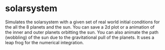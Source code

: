 # solarsystem
Simulates the solarsystem with a given set of real world initial conditions for the all the 8 planets and the sun. You can save a 2d plot or a animation of the inner and outer planets orbitting the sun. You can also animate the path (wobbling) of the sun due to the gravitational pull of the planets. It uses a leap frog for the numerical integration.
